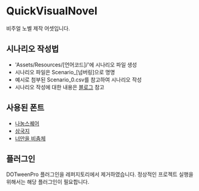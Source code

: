 # QuickVisualNovel

 비주얼 노벨 제작 어셋입니다.

## 시나리오 작성법

- 'Assets/Resources/[언어코드]/'에 시나리오 파일 생성
- 시나리오 파일은 Scenario_[넘버링]으로 명명
- 예시로 첨부된 Scenario_0.csv를 참고하여 시나리오 작성
- 시나리오 작성에 대한 내용은 [블로그](https://viyamkun.github.io) 참고

## 사용된 폰트

- [나눔스퀘어](https://hangeul.naver.com/font)
- [삼국지](https://github.com/hurss/fonts)
- [너만을 비춤체](https://www.yspotlight.co.kr/brand/font?tabNo=0)

## 플러그인

DOTweenPro 플러그인을 레퍼지토리에서 제거하였습니다. 정상적인 프로젝트 실행을 위해서는 해당 플러그인이 필요합니다.
